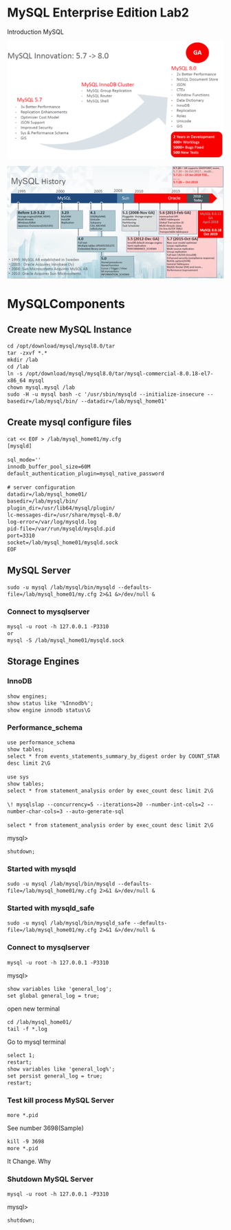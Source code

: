 # MySQL Enterprise Edition Lab2
 Introduction MySQL 

![](img/01.PNG) 

![](img/02.PNG)

# MySQLComponents
## Create new MySQL Instance
```
cd /opt/download/mysql/mysql8.0/tar
tar -zxvf *.* 
mkdir /lab
cd /lab
ln -s /opt/download/mysql/mysql8.0/tar/mysql-commercial-8.0.18-el7-x86_64 mysql
chown mysql.mysql /lab
sudo -H -u mysql bash -c '/usr/sbin/mysqld --initialize-insecure --basedir=/lab/mysql/bin/ --datadir=/lab/mysql_home01'
``` 
## Create mysql configure files 
```
cat << EOF > /lab/mysql_home01/my.cfg
[mysqld]

sql_mode=''
innodb_buffer_pool_size=60M
default_authentication_plugin=mysql_native_password

# server configuration
datadir=/lab/mysql_home01/
basedir=/lab/mysql/bin/
plugin_dir=/usr/lib64/mysql/plugin/
lc-messages-dir=/usr/share/mysql-8.0/
log-error=/var/log/mysqld.log
pid-file=/var/run/mysqld/mysqld.pid
port=3310
socket=/lab/mysql_home01/mysqld.sock
EOF
``` 


## MySQL Server 
```
sudo -u mysql /lab/mysql/bin/mysqld --defaults-file=/lab/mysql_home01/my.cfg 2>&1 &>/dev/null &
```
### Connect to mysqlserver 
```
mysql -u root -h 127.0.0.1 -P3310
or
mysql -S /lab/mysql_home01/mysqld.sock
```
## Storage Engines
### InnoDB
```
show engines;
show status like '%Innodb%';
show engine innodb status\G
```
### Performance_schema
```
use performance_schema
show tables;
select * from events_statements_summary_by_digest order by COUNT_STAR desc limit 2\G

use sys
show tables;
select * from statement_analysis order by exec_count desc limit 2\G

\! mysqlslap --concurrency=5 --iterations=20 --number-int-cols=2 --number-char-cols=3 --auto-generate-sql

select * from statement_analysis order by exec_count desc limit 2\G
```
mysql>
```
shutdown;
```
### Started with mysqld
```
sudo -u mysql /lab/mysql/bin/mysqld --defaults-file=/lab/mysql_home01/my.cfg 2>&1 &>/dev/null &
```

### Started with mysqld_safe
```
sudo -u mysql /lab/mysql/bin/mysqld_safe --defaults-file=/lab/mysql_home01/my.cfg 2>&1 &>/dev/null &
```
### Connect to mysqlserver 

```
mysql -u root -h 127.0.0.1 -P3310
```
mysql>
```
show variables like 'general_log';
set global general_log = true;
```
open new terminal 
```
cd /lab/mysql_home01/
tail -f *.log
```

Go to mysql terminal
```
select 1;
restart;
show variables like 'general_log%';
set persist general_log = true;
restart;
```
### Test kill process MySQL Server
```
more *.pid
```
See number 3698(Sample)
```
kill -9 3698
more *.pid
```
It Change. Why 

### Shutdown MySQL Server
```
mysql -u root -h 127.0.0.1 -P3310
```
mysql>
```
shutdown;
```

